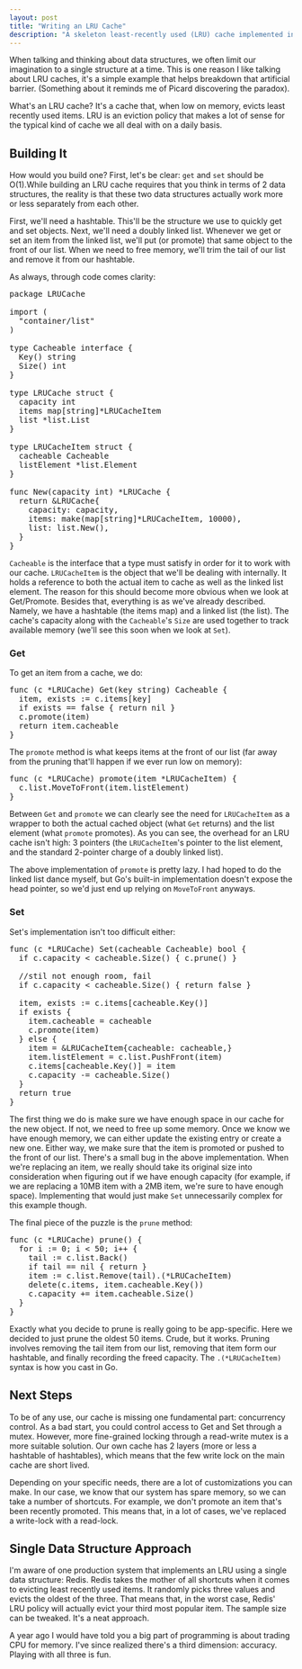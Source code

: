 ```yaml
---
layout: post
title: "Writing an LRU Cache"
description: "A skeleton least-recently used (LRU) cache implemented in Go"
---
```


When talking and thinking about data structures, we often limit our imagination to a single structure at a time. This is one reason I like talking about LRU caches, it's a simple example that helps breakdown that artificial barrier. (Something about it reminds me of Picard discovering the paradox). 

What's an LRU cache? It's a cache that, when low on memory, evicts least recently used items. LRU is an eviction policy that makes a lot of sense for the typical kind of cache we all deal with on a daily basis.

## Building It
How would you build one? First, let's be clear: `get` and `set` should be O(1).While building an LRU cache requires that you think in terms of 2 data structures, the reality is that these two data structures actually work more or less separately from each other. 

First, we'll need a hashtable. This'll be the structure we use to quickly get and set objects. Next, we'll need a doubly linked list. Whenever we get or set an item from the linked list, we'll put (or promote) that same object to the front of our list. When we need to free memory, we'll trim the tail of our list and remove it from our hashtable. 

As always, through code comes clarity:

<pre data-language="go">
package LRUCache

import (
  "container/list"
)

type Cacheable interface {
  Key() string
  Size() int
}

type LRUCache struct {
  capacity int
  items map[string]*LRUCacheItem
  list *list.List
}

type LRUCacheItem struct {
  cacheable Cacheable
  listElement *list.Element
}

func New(capacity int) *LRUCache {
  return &amp;LRUCache{
    capacity: capacity,
    items: make(map[string]*LRUCacheItem, 10000),
    list: list.New(),
  }
}
</pre>

`Cacheable` is the interface that a type must satisfy in order for it to work with our cache. `LRUCacheItem` is the object that we'll be dealing with internally. It holds a reference to both the actual item to cache as well as the linked list element. The reason for this should become more obvious when we look at Get/Promote. Besides that, everything is as we've already described. Namely, we have a hashtable (the items map) and a linked list (the list). The cache's capacity along with the `Cacheable`'s `Size` are used together to track available memory (we'll see this soon when we look at `Set`).

### Get
To get an item from a cache, we do:

<pre data-language="go">
func (c *LRUCache) Get(key string) Cacheable {
  item, exists := c.items[key]
  if exists == false { return nil }
  c.promote(item)
  return item.cacheable
}
</pre>

The `promote` method is what keeps items at the front of our list (far away from the pruning that'll happen if we ever run low on memory):

<pre data-language="go">
func (c *LRUCache) promote(item *LRUCacheItem) {
  c.list.MoveToFront(item.listElement)
}
</pre>

Between `Get` and `promote` we can clearly see the need for `LRUCacheItem` as a wrapper to both the actual cached object (what `Get` returns) and the list element (what `promote` promotes). As you can see, the overhead for an LRU cache isn't high: 3 pointers (the `LRUCacheItem`'s pointer to the list element, and the standard 2-pointer charge of a doubly linked list). 

The above implementation of `promote` is pretty lazy. I had hoped to do the linked list dance myself, but Go's built-in implementation doesn't expose the head pointer, so we'd just end up relying on `MoveToFront` anyways.

### Set
Set's implementation isn't too difficult either:

<pre data-language="go">
func (c *LRUCache) Set(cacheable Cacheable) bool {
  if c.capacity &lt; cacheable.Size() { c.prune() }
  
  //stil not enough room, fail
  if c.capacity &lt; cacheable.Size() { return false }

  item, exists := c.items[cacheable.Key()]
  if exists {
    item.cacheable = cacheable
    c.promote(item)
  } else {
    item = &amp;LRUCacheItem{cacheable: cacheable,}
    item.listElement = c.list.PushFront(item)
    c.items[cacheable.Key()] = item
    c.capacity -= cacheable.Size()
  }
  return true
}
</pre>

The first thing we do is make sure we have enough space in our cache for the new object. If not, we need to free up some memory. Once we know we have enough memory, we can either update the existing entry or create a new one. Either way, we make sure that the item is promoted or pushed to the front of our list. There's a small bug in the above implementation. When we're replacing an item, we really should take its original size into consideration when figuring out if we have enough capacity (for example, if we are replacing a 10MB item with a 2MB item, we're sure to have enough space). Implementing that would just make `Set` unnecessarily complex for this example though.

The final piece of the puzzle is the `prune` method:

<pre data-language="go">
func (c *LRUCache) prune() {
  for i := 0; i &lt; 50; i++ {
    tail := c.list.Back()
    if tail == nil { return }
    item := c.list.Remove(tail).(*LRUCacheItem)
    delete(c.items, item.cacheable.Key())
    c.capacity += item.cacheable.Size()
  }
}
</pre>

Exactly what you decide to prune is really going to be app-specific. Here we decided to just prune the oldest 50 items. Crude, but it works. Pruning involves removing the tail item from our list, removing that item form our hashtable, and finally recording the freed capacity. The `.(*LRUCacheItem)` syntax is how you cast in Go.

## Next Steps
To be of any use, our cache is missing one fundamental part: concurrency control. As a bad start, you could control access to Get and Set through a mutex. However, more fine-grained locking through a read-write mutex is a more suitable solution. Our own cache has 2 layers (more or less a hashtable of hashtables), which means that the few write lock on the main cache are short lived.

Depending on your specific needs, there are a lot of customizations you can make. In our case, we know that our system has spare memory, so we can take a number of shortcuts. For example, we don't promote an item that's been recently promoted. This means that, in a lot of cases, we've replaced a write-lock with a read-lock.

## Single Data Structure Approach
I'm aware of one production system that implements an LRU using a single data structure: Redis. Redis takes the mother of all shortcuts when it comes to evicting least recently used items. It randomly picks three values and evicts the oldest of the three. That means that, in the worst case, Redis' LRU policy will actually evict your third most popular item. The sample size can be tweaked. It's a neat approach.

A year ago I would have told you a big part of programming is about trading CPU for memory. I've since realized there's a third dimension: accuracy. Playing with all three is fun. 

